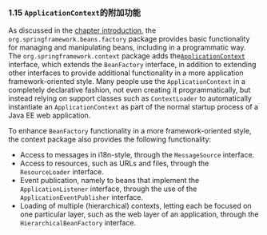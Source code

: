### 1.15 `ApplicationContext`的附加功能

As discussed in the [chapter introduction](https://docs.spring.io/spring/docs/5.1.8.RELEASE/spring-framework-reference/core.html#beans), the `org.springframework.beans.factory` package provides basic functionality for managing and manipulating beans, including in a programmatic way. The `org.springframework.context` package adds the[`ApplicationContext`](https://docs.spring.io/spring-framework/docs/5.1.8.RELEASE/javadoc-api/org/springframework/context/ApplicationContext.html) interface, which extends the `BeanFactory` interface, in addition to extending other interfaces to provide additional functionality in a more application framework-oriented style. Many people use the `ApplicationContext` in a completely declarative fashion, not even creating it programmatically, but instead relying on support classes such as `ContextLoader` to automatically instantiate an `ApplicationContext` as part of the normal startup process of a Java EE web application.

To enhance `BeanFactory` functionality in a more framework-oriented style, the context package also provides the following functionality:

- Access to messages in i18n-style, through the `MessageSource` interface.
- Access to resources, such as URLs and files, through the `ResourceLoader` interface.
- Event publication, namely to beans that implement the `ApplicationListener` interface, through the use of the `ApplicationEventPublisher` interface.
- Loading of multiple (hierarchical) contexts, letting each be focused on one particular layer, such as the web layer of an application, through the `HierarchicalBeanFactory` interface.
